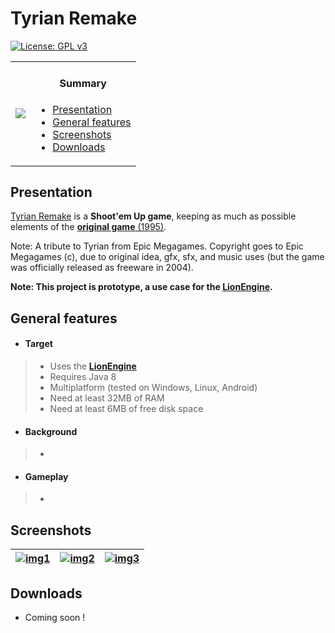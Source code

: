 # Tyrian Remake
[![License: GPL v3](https://img.shields.io/badge/License-GPL%20v3-blue.svg)](https://www.gnu.org/licenses/gpl-3.0)
<table>
    <tr>
        <td>
            <a href="http://www.b3dgs.com/v7/page.php?lang=en&section=tyrian_remake" border="1"><img src="http://www.b3dgs.com/v7/projects/tyrian_remake/tyrian_remake.jpg"/></a>
        </td>
        <td>
            <h4 align="center">Summary</h4>
            <div align="left">
                <ul>
                    <li><a href="#presentation">Presentation</a></li>
                    <li><a href="#general-features">General features</a></li>
                    <li><a href="#screenshots">Screenshots</a></li>
                    <li><a href="#downloads">Downloads</a></li>
                </ul>
            </div>
        </td>
    </tr>
</table>

## Presentation

[Tyrian Remake](http://www.b3dgs.com/v7/page.php?lang=en&section=tyrian_remake) is a __Shoot'em Up game__, keeping as much as possible elements of the [__original game__ (1995)](http://en.wikipedia.org/wiki/Tyrian_%28video_game%29).

Note: A tribute to Tyrian from Epic Megagames. Copyright goes to Epic Megagames (c), due to original idea, gfx, sfx, and music uses (but the game was officially released as freeware in 2004). 

**Note: This project is prototype, a use case for the [__LionEngine__](https://github.com/b3dgs/lionengine).**

## General features

* #### __Target__
>  * Uses the [__LionEngine__](http://www.b3dgs.com/v7/page.php?lang=en&section=lionengine)
>  * Requires Java 8
>  * Multiplatform (tested on Windows, Linux, Android)
>  * Need at least 32MB of RAM
>  * Need at least 6MB of free disk space

* #### __Background__
>  * 

* #### __Gameplay__
>  * 

## Screenshots

| [![img1](http://www.b3dgs.com/v7/projects/tyrian_remake/screens/mini/1.png)](http://www.b3dgs.com/v7/projects/tyrian_remake/screens/1.png) | [![img2](http://www.b3dgs.com/v7/projects/tyrian_remake/screens/mini/7.png)](http://www.b3dgs.com/v7/projects/tyrian_remake/screens/7.png) | [![img3](http://www.b3dgs.com/v7/projects/tyrian_remake/screens/mini/8.png)](http://www.b3dgs.com/v7/projects/tyrian_remake/screens/8.png)
--- | --- | ---

## Downloads

* Coming soon !
